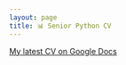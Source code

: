 ```yaml
---
layout: page
title: 📊 Senior Python CV
---
```


[My latest CV on Google Docs](https://docs.google.com/document/d/1J3jH73I0TY-t8UreixR6qFt5D5CCMC1NLKQUqyigOAs/edit?usp=sharing)